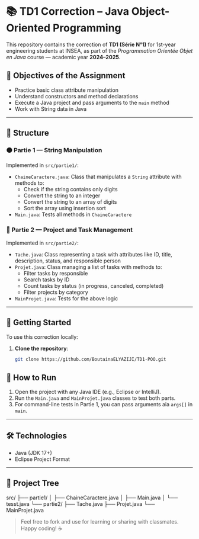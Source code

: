 # 📚 TD1 Correction – Java Object-Oriented Programming

This repository contains the correction of **TD1 (Série N°1)** for 1st-year engineering students at INSEA, as part of the *Programmation Orientée Objet en Java* course — academic year **2024–2025**.

## 📌 Objectives of the Assignment

- Practice basic class attribute manipulation  
- Understand constructors and method declarations  
- Execute a Java project and pass arguments to the `main` method  
- Work with String data in Java

---

## 🧩 Structure

### 🟠 Partie 1 — String Manipulation
Implemented in `src/partie1/`:

- `ChaineCaractere.java`: Class that manipulates a `String` attribute with methods to:
  - Check if the string contains only digits
  - Convert the string to an integer
  - Convert the string to an array of digits
  - Sort the array using insertion sort
- `Main.java`: Tests all methods in `ChaineCaractere`

### 🔵 Partie 2 — Project and Task Management
Implemented in `src/partie2/`:

- `Tache.java`: Class representing a task with attributes like ID, title, description, status, and responsible person
- `Projet.java`: Class managing a list of tasks with methods to:
  - Filter tasks by responsible
  - Search tasks by ID
  - Count tasks by status (in progress, canceled, completed)
  - Filter projects by category
- `MainProjet.java`: Tests for the above logic

---

## 🔧 Getting Started

To use this correction locally:

1. **Clone the repository**:
   ```bash
   git clone https://github.com/BoutainaELYAZIJI/TD1-POO.git

## 🚀 How to Run

1. Open the project with any Java IDE (e.g., Eclipse or IntelliJ).
2. Run the `Main.java` and `MainProjet.java` classes to test both parts.
3. For command-line tests in Partie 1, you can pass arguments aia `args[]` in `main`.

---

## 🛠 Technologies

- Java (JDK 17+)
- Eclipse Project Format

---

## 📂 Project Tree
src/
├── partie1/
│   ├── ChaineCaractere.java
│   ├── Main.java
│   └── tesst.java
└── partie2/
    ├── Tache.java
    ├── Projet.java
    └── MainProjet.java



> Feel free to fork and use for learning or sharing with classmates. Happy coding! ☕
